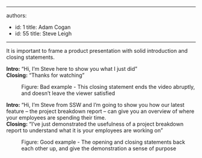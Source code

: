 

---
authors:
  - id: 1
    title: Adam Cogan
  - id: 55
    title: Steve Leigh
---




<span class='intro'> It is important to frame a product presentation with&#160;solid&#160;introduction and closing statements.&#160;<br> </span>

<p class="ssw15-rteElement-GreyBox"><strong>​Intro&#58;</strong>&#160;“Hi, I’m Steve here to show you what I just did”<br><strong>Closing&#58;</strong>&#160;“Thanks for watching”</p><dd class="ssw15-rteElement-FigureBad">​​Figure&#58; Bad example - This closing statement ends the video abruptly, and doesn’t leave the viewer satisfied​</dd><p class="ssw15-rteElement-GreyBox"><strong>Intro&#58;</strong>&#160;“Hi, I’m Steve from SSW and I’m going to show you how our latest feature – the project breakdown report – can give you an overview of where your employees are spending their time.​<br><strong>Closing&#58;</strong>&#160;“I’ve just demonstrated the usefulness of a project breakdown report to understand what it is your employees are working on”</p><dd class="ssw15-rteElement-FigureGood">​​​Figure&#58; Good example -&#160;The opening and closing statements back each other up, and give the demonstration a sense of purpose​<br></dd><p><br></p>


